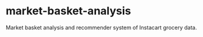 market-basket-analysis
==============================

Market basket analysis and recommender system of Instacart grocery data.